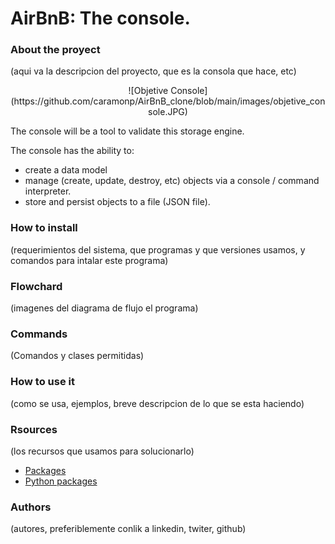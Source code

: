 # AirBnB: The console.

### About the proyect
(aqui va la descripcion del proyecto, que es la consola que hace, etc)

<center>
![Objetive Console](https://github.com/caramonp/AirBnB_clone/blob/main/images/objetive_console.JPG)
</center>


The console will be a tool to validate this storage engine.

The console has the ability to:
- create a data model
- manage (create, update, destroy, etc) objects via a console / command interpreter.
- store and persist objects to a file (JSON file).

### How to install
(requerimientos del sistema, que programas y que versiones usamos, y comandos para intalar este programa)
### Flowchard
(imagenes del diagrama de flujo el programa)
### Commands
(Comandos y clases permitidas)
### How to use it
(como se usa, ejemplos, breve descripcion de lo que se esta haciendo)

### Rsources
(los recursos que usamos para solucionarlo)

- [Packages](https://docs.python.org/3.4/tutorial/modules.html#packages)
- [Python packages](https://intranet.hbtn.io/concepts/66)

### Authors
(autores, preferiblemente conlik a linkedin, twiter, github)
